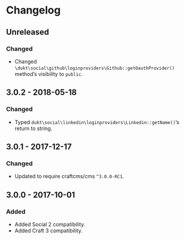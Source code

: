 Changelog
=========

## Unreleased

### Changed
- Changed `\dukt\social\github\loginproviders\Github::getOauthProvider()` method’s visibility to `public`.

## 3.0.2 - 2018-05-18

### Changed
- Typed `dukt\social\linkedin\loginproviders\Linkedin::getName()`’s return to string.

## 3.0.1 - 2017-12-17

### Changed
- Updated to require craftcms/cms `^3.0.0-RC1`.

## 3.0.0 - 2017-10-01

### Added
- Added Social 2 compatibility.
- Added Craft 3 compatibility.
